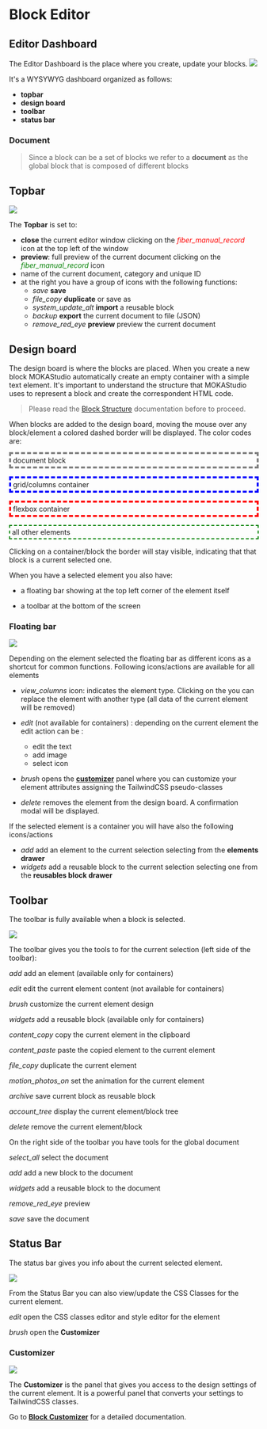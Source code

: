 # Block Editor


## Editor Dashboard

The Editor Dashboard is the place where you create, update your blocks.
<img src="https://res.cloudinary.com/moodgiver/image/upload/v1610187197/moka_studio_editor_window_25eee4eefd.png"/>

It's a WYSYWYG dashboard organized as follows:

- **topbar** 
- **design board**
- **toolbar**
- **status bar**

### Document

> Since a block can be a set of blocks we refer to a **document** as the global block that is composed of different blocks


## Topbar



<img src="https://res.cloudinary.com/moodgiver/image/upload/v1609779161/moka_editor_main_bar_4bfc13dd2c.png"/>


The **Topbar** is set to:

- **close** the current editor window clicking on the <i class="material-icons" style="color:red">fiber_manual_record</i> icon at the top left of the window
- **preview**: full preview of the current document clicking on the <i class="material-icons" style="color:green">fiber_manual_record</i> icon
- name of the current document, category and unique ID
- at the right you have a group of icons with the following functions:
    - <i class="material-icons">save</i> **save**
    - <i class="material-icons">file_copy</i> **duplicate** or save as
    - <i class="material-icons">system_update_alt</i> **import** a reusable block
    - <i class="material-icons">backup</i> **export** the current document to file (JSON)
    - <i class="material-icons">remove_red_eye</i> **preview** preview the current document

## Design board

The design board is where the blocks are placed. When you create a new block MOKAStudio automatically create an empty container with a simple text element. It's important to understand the structure that MOKAStudio uses to represent a block and create the correspondent HTML code.

> Please read the [Block Structure](/moka/blocks.html#block-structure) documentation before to proceed.

When blocks are added to the design board, moving the mouse over any block/element a colored dashed border will be displayed. The color codes are:

<div style="border:4px dashed gray;padding:4px;margin-bottom:1rem;">document block</div>

<div style="border:4px dashed blue;padding:4px;margin-bottom:1rem;">grid/columns container</div>

<div style="border:4px dashed red;padding:4px;margin-bottom:1rem;">flexbox container</div>

<div style="border:2px dashed green;padding:4px;margin-bottom:1rem;">all other elements</div>

Clicking on a container/block the border will stay visible, indicating that that block is a current selected one.

When you have a selected element you also have:
- a floating bar showing at the top left corner of the element itself

- a toolbar at the bottom of the screen

### Floating bar


<img src="https://res.cloudinary.com/moodgiver/image/upload/v1609838082/thumbnail_moka_editor_floating_bar_control_7467b339de.png"/>


Depending on the element selected the floating bar as different icons as a shortcut for common functions.
Following icons/actions are available for all elements

- <i class="material-icons">view_columns</i> icon: indicates the element type. Clicking on the you can replace the element with another type (all data of the current element will be removed)

- <i class="material-icons">edit</i> (not available for containers) : depending on the current element the edit action can be :
    - edit the text
    - add image
    - select icon

- <i class="material-icons">brush</i> opens the [**customizer**](#customizer) panel where you can customize your element attributes assigning the TailwindCSS pseudo-classes

- <i class="material-icons">delete</i> removes the element from the design board. A confirmation modal will be displayed.

If the selected element is a container you will have also the following icons/actions

- <i class="material-icons">add</i> add an element to the current selection selecting from the **elements drawer**
- <i class="material-icons">widgets</i> add a reusable block to the current selection selecting one from the **reusables block drawer**


## Toolbar

The toolbar is fully available when a block is selected.


<img src="https://res.cloudinary.com/moodgiver/image/upload/v1610451439/moka_editor_toolbar_619cb2b163.png"/>

The toolbar gives you the tools to for the current selection (left side of the toolbar):

<i class="material-icons">add</i> add an element (available only for containers)

<i class="material-icons">edit</i> edit the current element content (not available for containers)

<i class="material-icons">brush</i> customize the current element design

<i class="material-icons">widgets</i> add a reusable block (available only for containers)

<i class="material-icons">content_copy</i> copy the current element in the clipboard

<i class="material-icons">content_paste</i> paste the copied element to the current element

<i class="material-icons">file_copy</i> duplicate the current element

<i class="material-icons">motion_photos_on</i> set the animation for the current element

<i class="material-icons">archive</i> save current block as reusable block

<i class="material-icons">account_tree</i> display the current element/block tree

<i class="material-icons">delete</i> remove the current element/block 

On the right side of the toolbar you have tools for the global document

<i class="material-icons">select_all</i> select the document

<i class="material-icons">add</i> add a new block to the document

<i class="material-icons">widgets</i> add a reusable block to the document

<i class="material-icons">remove_red_eye</i> preview

<i class="material-icons">save</i> save the document



## Status Bar

The status bar gives you info about the current selected element.

<img src="https://res.cloudinary.com/moodgiver/image/upload/v1610479440/moka_studio_editor_status_bar_6b73a8d8af.png"/>

From the Status Bar you can also view/update the CSS Classes for the current element.

<i class="material-icons">edit</i> open the CSS classes editor and style editor for the element

<i class="material-icons">brush</i> open the **Customizer**



### Customizer


<img src="https://res.cloudinary.com/moodgiver/image/upload/v1609820115/moka_editor_tailwind_panel_e999e42ad8.png"/>

The **Customizer** is the panel that gives you access to the design settings of the current element.
It is a powerful panel that converts your settings to TailwindCSS classes.

Go to [**Block Customizer**](/moka/block-customizer) for a detailed documentation.